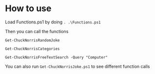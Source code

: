 # How to use

Load Functions.ps1 by doing ```. .\Functions.ps1```

Then you can call the functions

```Get-ChuckNorrisRandomJoke```

```Get-ChuckNorrisCategories```

```Get-ChuckNorrisFreeTextSearch -Query "Computer"```

You can also run ```Get-ChuckNorrisJoke.ps1``` to see different function calls
